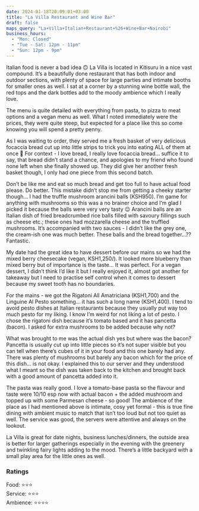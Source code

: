 ```yaml
---
date: 2024-01-18T20:09:01+03:00
title: "La Villa Restaurant and Wine Bar"
draft: false
maps_query: "La+Villa+Italian+Restaurant+%26+Wine+Bar+Nairobi"
business_hours:
  - "Mon: Closed"
  - "Tue - Sat: 12pm - 11pm"
  - "Sun: 12pm - 9pm"
---
```


Italian food is never a bad idea 🙃 La Villa is located in Kitisuru in a nice vast compound. It’s a beautifully done restaurant that has both indoor and outdoor sections, with plenty of space for large parties and intimate booths for smaller ones as well. I sat at a corner by a stunning wine bottle wall, the red tops and the dark bottles add to the moody ambience which I really love.

The menu is quite detailed with everything from pasta, to pizza to meat options and a vegan menu as well. What I noted immediately were the prices, they were quite steep, but expected for a place like this so come knowing you will spend a pretty penny.

As I was waiting to order, they served me a fresh basket of very delicious focaccia bread cut up into little strips to trick you into eating ALL of them at once 🤤 For context - I love bread, I really love focaccia bread… suffice it to say, that bread didn’t stand a chance, and apologies to my friend who found none left when she finally showed up. They did give her another fresh basket though, I only had one piece from this second batch.

Don’t be like me and eat so much bread and get too full to have actual food please. Do better. This mistake didn’t stop me from getting a cheeky starter though… I had the truffle mushroom arancini balls (KSH950). I’m game for anything with mushrooms so this was a no brainer choice and I’m glad I picked it because the balls were very very tasty 😉 Arancini balls are an Italian dish of fried breadcrumbed rice balls filled with savoury fillings such as cheese etc.; these ones had mozzarella cheese and the truffled mushrooms. It’s accompanied with two sauces - I didn’t like the grey one, the cream-ish one was much better. These balls and the bread together…?? Fantastic.

My date had the great idea to have dessert before our mains so we had the mixed berry cheesecake (vegan, KSH1,250/). It looked more blueberry than mixed berry but of importance is the taste… It was perfect. For a vegan dessert, I didn’t think I’d like it but I really enjoyed it, almost got another for takeaway but I need to practise self control when it comes to dessert because my sweet tooth has no boundaries.

For the mains - we got the Rigatoni All Amatriciana (KSH1,700) and the Linguine Al Pesto something… it has such a long name (KSH1,400). I tend to avoid pesto dishes at Italian restaurants because they usually put way too much pesto for my liking. I know I’m weird for not liking a lot of pesto. I chose the rigatoni dish because it’s tomato based and it has pancetta (bacon). I asked for extra mushrooms to be added because why not?

What was brought to me was the actual dish yes but where was the bacon? Pancetta is usually cut up into little pieces so it’s not super visible but you can tell when there’s cubes of it in your food and this one barely had any. There was plenty of mushrooms but barely any bacon which for the price of this dish… is not okay. I explained this to our server and they understood what I meant so the dish was taken back to the kitchen and brought back with a good amount of pancetta added into it.

The pasta was really good. I love a tomato-base pasta so the flavour and taste were 10/10 esp now with actual bacon + the added mushroom and topped up with some Parmesan cheese - so good! The ambience of the place as I had mentioned above is intimate, cosy yet formal - this is true fine dining with ambient music to match that isn’t too loud but not too quiet as well. The service was good, the servers were attentive and always on the lookout.

La Villa is great for date nights, business lunches/dinners, the outside area is better for larger gatherings especially in the evening with the greenery and twinkling fairy lights adding to the mood. There’s a little backyard with a small play area for the little ones as well.

### Ratings

Food: ⭐️⭐️⭐️<br>
Service: ⭐️⭐️⭐️<br>
Ambience: ⭐️⭐️⭐️⭐️<br>
